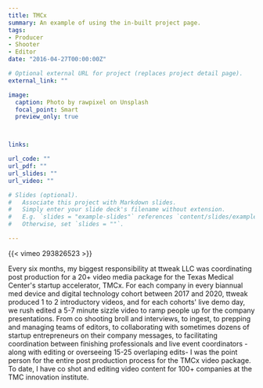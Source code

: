 ```yaml
---
title: TMCx
summary: An example of using the in-built project page.
tags:
- Producer
- Shooter
- Editor
date: "2016-04-27T00:00:00Z"

# Optional external URL for project (replaces project detail page).
external_link: ""

image:
  caption: Photo by rawpixel on Unsplash
  focal_point: Smart
  preview_only: true



links:

url_code: ""
url_pdf: ""
url_slides: ""
url_video: ""

# Slides (optional).
#   Associate this project with Markdown slides.
#   Simply enter your slide deck's filename without extension.
#   E.g. `slides = "example-slides"` references `content/slides/example-slides.md`.
#   Otherwise, set `slides = ""`.

---
```


{{< vimeo 293826523 >}}

Every six months, my biggest responsibility at ttweak LLC was coordinating post production for a 20+ video media package for the Texas Medical Center's startup accelerator, TMCx. For each company in every biannual med device and digital technology cohort between 2017 and 2020, ttweak produced 1 to 2 introductory videos, and for each cohorts' live demo day, we rush edited a 5-7 minute sizzle video to ramp people up for the company presentations. From co shooting broll and interviews, to ingest, to prepping and managing teams of editors, to collaborating with sometimes dozens of startup entrepreneurs on their company messages, to facilitating coordination between finishing professionals and live event coordinators -along with editing or overseeing 15-25 overlaping edits- I was the point person for the entire post production process for the TMCx video package. To date, I have co shot and editing video content for 100+ companies at the TMC innovation institute.